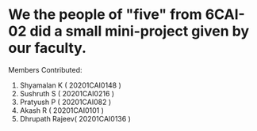 # We the people of "five" from 6CAI-02 did a small mini-project given by our faculty.
Members Contributed:
  1. Shyamalan K ( 20201CAI0148 )
  2. Sushruth S ( 20201CAI0216 )
  3. Pratyush P ( 20201CAI082 )
  4. Akash R ( 20201CAI0101 )
  5. Dhrupath Rajeev( 20201CAI0136 )
